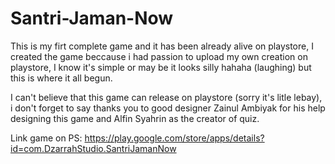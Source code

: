 # Santri-Jaman-Now
This is my firt complete game and it has been already alive on playstore, I created the game beccause i had passion to upload my own creation on playstore, I know it's simple or may be it looks silly hahaha (laughing) but this is where it all begun.

I can't believe that this game can release on playstore (sorry it's litle lebay), i don't forget to say thanks you to good designer Zainul Ambiyak for his help designing this game and Alfin Syahrin as the creator of quiz.

Link game on PS: https://play.google.com/store/apps/details?id=com.DzarrahStudio.SantriJamanNow
